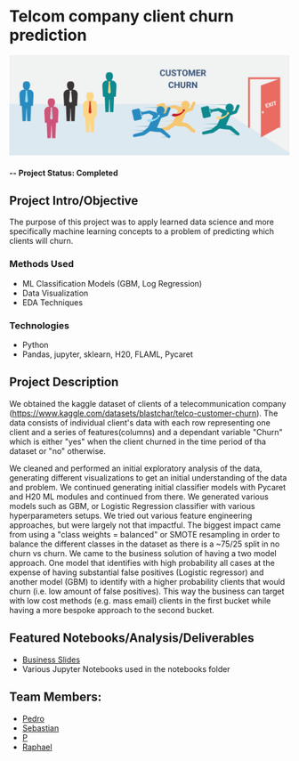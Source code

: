 # Telcom company client churn prediction

![alternative text](reports/img/churn.png)


#### -- Project Status: Completed

## Project Intro/Objective
The purpose of this project was to apply learned data science and more specifically machine learning concepts to a problem of predicting which clients will churn.


### Methods Used

* ML Classification Models (GBM, Log Regression)
* Data Visualization
* EDA Techniques

### Technologies
* Python
* Pandas, jupyter, sklearn, H20, FLAML,  Pycaret


## Project Description
We obtained the kaggle dataset of clients of a telecommunication company (https://www.kaggle.com/datasets/blastchar/telco-customer-churn). The data consists of individual client's data with each row representing one client and a series of features(columns) and a dependant variable "Churn" which is either "yes" when the client churned in the time period of tha dataset or "no" otherwise.

We cleaned and performed an initial exploratory analysis of the data, generating different visualizations to get an initial understanding of the data and problem. We continued generating initial classifier models with Pycaret and H20 ML modules and continued from there. We generated various models such as GBM, or Logistic Regression classifier with various hyperparameters setups. We tried out various feature engineering approaches, but were largely not that impactful. The biggest impact came from using a "class weights = balanced" or SMOTE resampling in order to balance the different classes in the dataset as there is a  ~75/25 split in no churn vs churn. We came to the business solution of having a two model approach. One model that identifies with high probability all cases at the expense of having substantial false positives (Logistic regressor) and another model (GBM) to identify with a higher probability clients that would churn (i.e. low amount of false positives). This way the business can target with low cost methods (e.g. mass email) clients in the first bucket while having a more bespoke approach to the second bucket. 



## Featured Notebooks/Analysis/Deliverables
* [Business Slides](reports/Telcom_Churn_Prediction.pdf)
* Various Jupyter Notebooks used in the notebooks folder


## Team Members: 
 - [Pedro](https://github.com/PedroIglesias2)
 - [Sebastian](https://github.com/Sdrozo)
 - [P](https://github.com/w011e)
 - [Raphael](https://github.com/RP077)
